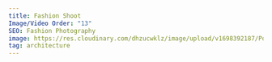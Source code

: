 ```yaml
---
title: Fashion Shoot
Image/Video Order: "13"
SEO: Fashion Photography
image: https://res.cloudinary.com/dhzucwklz/image/upload/v1698392187/Portraits/_SBS1767_pmnp17.jpg
tag: architecture
---
```

